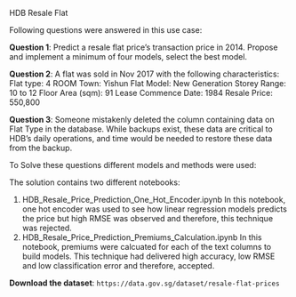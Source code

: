 HDB Resale Flat

Following questions were answered in this use case:

**Question 1**: Predict a resale flat price’s transaction price in 2014. Propose and implement a minimum of four models, select the best model.

**Question 2**: A flat was sold in Nov 2017 with the following characteristics:
Flat type: 4 ROOM
Town: Yishun
Flat Model: New Generation
Storey Range: 10 to 12
Floor Area (sqm): 91
Lease Commence Date: 1984
Resale Price: 550,800

**Question 3**: Someone mistakenly deleted the column containing data on Flat Type in the database. While backups exist, these data are critical to HDB’s daily operations, and time would be needed to restore these data from the backup.

To Solve these questions different models and methods were used:

The solution contains two different notebooks:
1. HDB_Resale_Price_Prediction_One_Hot_Encoder.ipynb
   In this notebook, one hot encoder was used to see how linear regression models predicts the price but high RMSE was observed and therefore, this technique was rejected.
2. HDB_Resale_Price_Prediction_Premiums_Calculation.ipynb
   In this notebook, premiums were calcuated for each of the text columns to build models. This technique had delivered high accuracy, low RMSE and low classification error and therefore, accepted.

**Download the dataset**: `https://data.gov.sg/dataset/resale-flat-prices`
